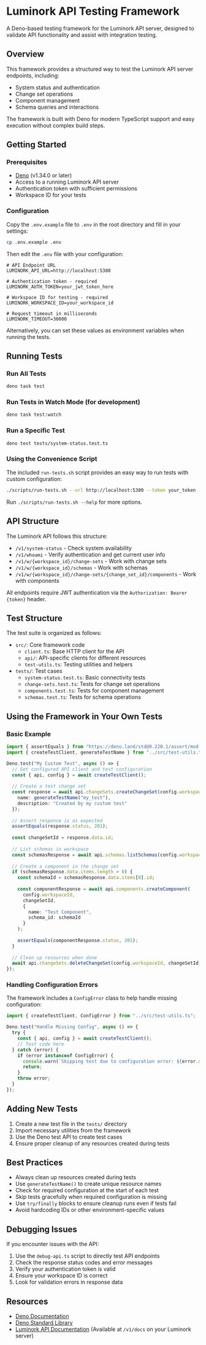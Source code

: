 # Luminork API Testing Framework

A Deno-based testing framework for the Luminork API server, designed to validate API functionality and assist with integration testing.

## Overview

This framework provides a structured way to test the Luminork API server endpoints, including:

- System status and authentication
- Change set operations
- Component management
- Schema queries and interactions

The framework is built with Deno for modern TypeScript support and easy execution without complex build steps.

## Getting Started

### Prerequisites

- [Deno](https://deno.land/) (v1.34.0 or later)
- Access to a running Luminork API server
- Authentication token with sufficient permissions
- Workspace ID for your tests

### Configuration

Copy the `.env.example` file to `.env` in the root directory and fill in your settings:

```bash
cp .env.example .env
```

Then edit the `.env` file with your configuration:

```env
# API Endpoint URL
LUMINORK_API_URL=http://localhost:5380

# Authentication token - required
LUMINORK_AUTH_TOKEN=your_jwt_token_here

# Workspace ID for testing - required
LUMINORK_WORKSPACE_ID=your_workspace_id

# Request timeout in milliseconds
LUMINORK_TIMEOUT=30000
```

Alternatively, you can set these values as environment variables when running the tests.

## Running Tests

### Run All Tests

```bash
deno task test
```

### Run Tests in Watch Mode (for development)

```bash
deno task test:watch
```

### Run a Specific Test

```bash
deno test tests/system-status.test.ts
```

### Using the Convenience Script

The included `run-tests.sh` script provides an easy way to run tests with custom configuration:

```bash
./scripts/run-tests.sh --url http://localhost:5380 --token your_token --workspace your_workspace_id
```

Run `./scripts/run-tests.sh --help` for more options.

## API Structure

The Luminork API follows this structure:

- `/v1/system-status` - Check system availability
- `/v1/whoami` - Verify authentication and get current user info
- `/v1/w/{workspace_id}/change-sets` - Work with change sets
- `/v1/w/{workspace_id}/schemas` - Work with schemas
- `/v1/w/{workspace_id}/change-sets/{change_set_id}/components` - Work with components

All endpoints require JWT authentication via the `Authorization: Bearer {token}` header.

## Test Structure

The test suite is organized as follows:

- `src/`: Core framework code
  - `client.ts`: Base HTTP client for the API
  - `api/`: API-specific clients for different resources
  - `test-utils.ts`: Testing utilities and helpers
- `tests/`: Test cases
  - `system-status.test.ts`: Basic connectivity tests
  - `change-sets.test.ts`: Tests for change set operations
  - `components.test.ts`: Tests for component management
  - `schemas.test.ts`: Tests for schema operations

## Using the Framework in Your Own Tests

### Basic Example

```typescript
import { assertEquals } from "https://deno.land/std@0.220.1/assert/mod.ts";
import { createTestClient, generateTestName } from "../src/test-utils.ts";

Deno.test("My Custom Test", async () => {
  // Get configured API client and test configuration
  const { api, config } = await createTestClient();
  
  // Create a test change set
  const response = await api.changeSets.createChangeSet(config.workspaceId, {
    name: generateTestName("my_test"),
    description: "Created by my custom test"
  });
  
  // Assert response is as expected
  assertEquals(response.status, 201);
  
  const changeSetId = response.data.id;
  
  // List schemas in workspace
  const schemasResponse = await api.schemas.listSchemas(config.workspaceId);
  
  // Create a component in the change set
  if (schemasResponse.data.items.length > 0) {
    const schemaId = schemasResponse.data.items[0].id;
    
    const componentResponse = await api.components.createComponent(
      config.workspaceId,
      changeSetId,
      {
        name: "Test Component",
        schema_id: schemaId
      }
    );
    
    assertEquals(componentResponse.status, 201);
  }
  
  // Clean up resources when done
  await api.changeSets.deleteChangeSet(config.workspaceId, changeSetId);
});
```

### Handling Configuration Errors

The framework includes a `ConfigError` class to help handle missing configuration:

```typescript
import { createTestClient, ConfigError } from "../src/test-utils.ts";

Deno.test("Handle Missing Config", async () => {
  try {
    const { api, config } = await createTestClient();
    // Test code here
  } catch (error) {
    if (error instanceof ConfigError) {
      console.warn(`Skipping test due to configuration error: ${error.message}`);
      return;
    }
    throw error;
  }
});
```

## Adding New Tests

1. Create a new test file in the `tests/` directory
2. Import necessary utilities from the framework
3. Use the Deno test API to create test cases
4. Ensure proper cleanup of any resources created during tests

## Best Practices

- Always clean up resources created during tests
- Use `generateTestName()` to create unique resource names
- Check for required configuration at the start of each test
- Skip tests gracefully when required configuration is missing
- Use `try/finally` blocks to ensure cleanup runs even if tests fail
- Avoid hardcoding IDs or other environment-specific values

## Debugging Issues

If you encounter issues with the API:

1. Use the `debug-api.ts` script to directly test API endpoints
2. Check the response status codes and error messages
3. Verify your authentication token is valid
4. Ensure your workspace ID is correct
5. Look for validation errors in response data

## Resources

- [Deno Documentation](https://docs.deno.com/)
- [Deno Standard Library](https://deno.land/std)
- [Luminork API Documentation](#) (Available at `/v1/docs` on your Luminork server)